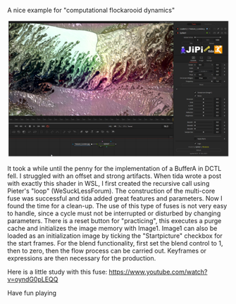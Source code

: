 <!-- +++ DO NOT REMOVE THIS COMMENT +++ DO NOT ADD OR EDIT ANY TEXT BEFORE THIS LINE +++ IT WOULD BE A REALLY BAD IDEA +++ -->

A nice example for "computational flockarooid dynamics"

[![Spilled](Spilled.png)](Spilled.fuse)

It took a while until the penny for the implementation of a BufferA in DCTL fell. I struggled with an offset and strong artifacts. When tida wrote a post with exactly this shader in WSL, I first created the recursive call using Pieter's "loop" (WeSuckLessForum). The construction of the multi-core fuse was successful and tida added great features and parameters.
Now I found the time for a clean-up.
The use of this type of fuses is not very easy to handle, since a cycle must not be interrupted or disturbed by changing parameters. There is a reset button for "practicing", this executes a purge cache and initializes the image memory with Image1. Image1 can also be loaded as an initialization image by ticking the "Startpicture" checkbox for the start frames. For the blend functionality, first set the blend control to 1, then to zero, then the flow process can be carried out. Keyframes or expressions are then necessary for the production.


Here is a little study with this fuse: https://www.youtube.com/watch?v=oyndG0pLEQQ


Have fun playing

<!-- +++ DO NOT REMOVE THIS COMMENT +++ DO NOT EDIT ANY TEXT THAT COMES AFTER THIS LINE +++ TRUST ME: JUST DON'T DO IT +++ -->
